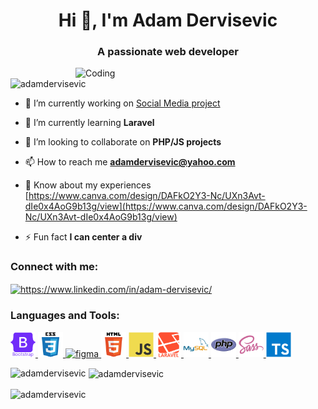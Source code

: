 <h1 align="center">Hi 👋, I'm Adam Dervisevic</h1>
<h3 align="center">A passionate web developer</h3>
<img align="right" alt="Coding" width="400" src="https://cdn.dribbble.com/users/1162077/screenshots/3848914/programmer.gif">

<p align="left"> <img src="https://komarev.com/ghpvc/?username=adamdervisevic&label=Profile%20views&color=0e75b6&style=flat" alt="adamdervisevic" /> </p>

- 🔭 I’m currently working on [Social Media project](https://github.com/adamdervisevic/Social-Media)

- 🌱 I’m currently learning **Laravel**

- 👯 I’m looking to collaborate on **PHP/JS projects**

- 📫 How to reach me **adamdervisevic@yahoo.com**

- 📄 Know about my experiences [https://www.canva.com/design/DAFkO2Y3-Nc/UXn3Avt-dIe0x4AoG9b13g/view](https://www.canva.com/design/DAFkO2Y3-Nc/UXn3Avt-dIe0x4AoG9b13g/view)

- ⚡ Fun fact **I can center a div**

<h3 align="left">Connect with me:</h3>
<p align="left">
<a href="https://rs.linkedin.com/in/adam-dervisevic" target="blank"><img align="center" src="https://raw.githubusercontent.com/rahuldkjain/github-profile-readme-generator/master/src/images/icons/Social/linked-in-alt.svg" alt="https://www.linkedin.com/in/adam-dervisevic/" height="30" width="40" /></a>
</p>

<h3 align="left">Languages and Tools:</h3>
<p align="left"> <a href="https://getbootstrap.com" target="_blank" rel="noreferrer"> <img src="https://raw.githubusercontent.com/devicons/devicon/master/icons/bootstrap/bootstrap-plain-wordmark.svg" alt="bootstrap" width="40" height="40"/> </a> <a href="https://www.w3schools.com/css/" target="_blank" rel="noreferrer"> <img src="https://raw.githubusercontent.com/devicons/devicon/master/icons/css3/css3-original-wordmark.svg" alt="css3" width="40" height="40"/> </a> <a href="https://www.figma.com/" target="_blank" rel="noreferrer"> <img src="https://www.vectorlogo.zone/logos/figma/figma-icon.svg" alt="figma" width="40" height="40"/> </a> <a href="https://www.w3.org/html/" target="_blank" rel="noreferrer"> <img src="https://raw.githubusercontent.com/devicons/devicon/master/icons/html5/html5-original-wordmark.svg" alt="html5" width="40" height="40"/> </a> <a href="https://developer.mozilla.org/en-US/docs/Web/JavaScript" target="_blank" rel="noreferrer"> <img src="https://raw.githubusercontent.com/devicons/devicon/master/icons/javascript/javascript-original.svg" alt="javascript" width="40" height="40"/> </a> <a href="https://laravel.com/" target="_blank" rel="noreferrer"> <img src="https://raw.githubusercontent.com/devicons/devicon/master/icons/laravel/laravel-plain-wordmark.svg" alt="laravel" width="40" height="40"/> </a> <a href="https://www.mysql.com/" target="_blank" rel="noreferrer"> <img src="https://raw.githubusercontent.com/devicons/devicon/master/icons/mysql/mysql-original-wordmark.svg" alt="mysql" width="40" height="40"/> </a> <a href="https://www.php.net" target="_blank" rel="noreferrer"> <img src="https://raw.githubusercontent.com/devicons/devicon/master/icons/php/php-original.svg" alt="php" width="40" height="40"/> </a> <a href="https://sass-lang.com" target="_blank" rel="noreferrer"> <img src="https://raw.githubusercontent.com/devicons/devicon/master/icons/sass/sass-original.svg" alt="sass" width="40" height="40"/> </a> <a href="https://www.typescriptlang.org/" target="_blank" rel="noreferrer"> <img src="https://raw.githubusercontent.com/devicons/devicon/master/icons/typescript/typescript-original.svg" alt="typescript" width="40" height="40"/> </a> </p>

<p><img align="left" src="https://github-readme-stats.vercel.app/api/top-langs?username=adamdervisevic&show_icons=true&locale=en&layout=compact" alt="adamdervisevic" /></p>

<p>&nbsp;<img align="center" src="https://github-readme-stats.vercel.app/api?username=adamdervisevic&show_icons=true&locale=en" alt="adamdervisevic" /></p>

<p><img align="center" src="https://github-readme-streak-stats.herokuapp.com/?user=adamdervisevic&" alt="adamdervisevic" /></p>

